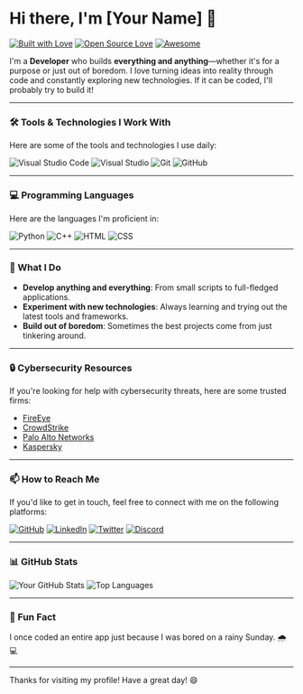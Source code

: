 # Hi there, I'm [Your Name] 👋

[![Built with Love](https://forthebadge.com/images/badges/built-with-love.png)](https://github.com/YourUsername)
[![Open Source Love](https://badges.frapsoft.com/os/v2/open-source.svg?v=103)](https://github.com/YourUsername)
[![Awesome](https://cdn.rawgit.com/sindresorhus/awesome/d7305f38d29fed78fa85652e3a63e154dd8e8829/media/badge.svg)](https://github.com/YourUsername)

I'm a **Developer** who builds **everything and anything**—whether it's for a purpose or just out of boredom. I love turning ideas into reality through code and constantly exploring new technologies. If it can be coded, I'll probably try to build it!

---

### 🛠️ Tools & Technologies I Work With

Here are some of the tools and technologies I use daily:

![Visual Studio Code](https://img.shields.io/badge/Visual_Studio_Code-0078D4?style=for-the-badge&logo=visual%20studio%20code&logoColor=white)
![Visual Studio](https://img.shields.io/badge/Visual_Studio-5C2D91?style=for-the-badge&logo=visual%20studio&logoColor=white)
![Git](https://img.shields.io/badge/Git-F05032?style=for-the-badge&logo=git&logoColor=white)
![GitHub](https://img.shields.io/badge/GitHub-100000?style=for-the-badge&logo=github&logoColor=white)

---

### 💻 Programming Languages

Here are the languages I'm proficient in:

![Python](https://img.shields.io/badge/Python-3776AB?style=for-the-badge&logo=python&logoColor=white)
![C++](https://img.shields.io/badge/C%2B%2B-00599C?style=for-the-badge&logo=c%2B%2B&logoColor=white)
![HTML](https://img.shields.io/badge/HTML5-E34F26?style=for-the-badge&logo=html5&logoColor=white)
![CSS](https://img.shields.io/badge/CSS3-1572B6?style=for-the-badge&logo=css3&logoColor=white)

---

### 🚀 What I Do

- **Develop anything and everything**: From small scripts to full-fledged applications.
- **Experiment with new technologies**: Always learning and trying out the latest tools and frameworks.
- **Build out of boredom**: Sometimes the best projects come from just tinkering around.

---

### 🔒 Cybersecurity Resources

If you're looking for help with cybersecurity threats, here are some trusted firms:

- [FireEye](https://www.mandiant.com/)
- [CrowdStrike](https://www.crowdstrike.com/)
- [Palo Alto Networks](https://www.paloaltonetworks.com/)
- [Kaspersky](https://www.kaspersky.com/)

---

### 📫 How to Reach Me

If you'd like to get in touch, feel free to connect with me on the following platforms:

[![GitHub](https://img.shields.io/badge/GitHub-100000?style=for-the-badge&logo=github&logoColor=white)](https://github.com/YourUsername)
[![LinkedIn](https://img.shields.io/badge/LinkedIn-0077B5?style=for-the-badge&logo=linkedin&logoColor=white)](https://www.linkedin.com/in/YourUsername)
[![Twitter](https://img.shields.io/badge/Twitter-1DA1F2?style=for-the-badge&logo=twitter&logoColor=white)](https://twitter.com/YourUsername)
[![Discord](https://img.shields.io/badge/Discord-7289DA?style=for-the-badge&logo=discord&logoColor=white)](https://discord.com/users/YourDiscordID)

---

### 📊 GitHub Stats

![Your GitHub Stats](https://github-readme-stats.vercel.app/api?username=YourUsername&show_icons=true&theme=radical)
![Top Languages](https://github-readme-stats.vercel.app/api/top-langs/?username=YourUsername&layout=compact&theme=radical)

---

### 🎉 Fun Fact

I once coded an entire app just because I was bored on a rainy Sunday. 🌧️💻

---

Thanks for visiting my profile! Have a great day! 😄

